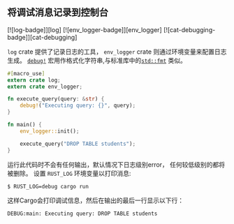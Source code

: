 ## 将调试消息记录到控制台

[![log-badge]][log] [![env_logger-badge]][env_logger] [![cat-debugging-badge]][cat-debugging]

`log` crate 提供了记录日志的工具， `env_logger` crate 则通过环境变量来配置日志生成。 [`debug!`] 宏用作格式化字符串,与标准库中的[`std::fmt`] 类似。

```rust
#[macro_use]
extern crate log;
extern crate env_logger;

fn execute_query(query: &str) {
    debug!("Executing query: {}", query);
}

fn main() {
    env_logger::init();

    execute_query("DROP TABLE students");
}
```

运行此代码时不会有任何输出，默认情况下日志级别error， 任何较低级别的都将被删除。
设置 `RUST_LOG` 环境变量以打印消息:

```
$ RUST_LOG=debug cargo run
```

这样Cargo会打印调试信息，然后在输出的最后一行显示以下行：

```
DEBUG:main: Executing query: DROP TABLE students
```

[`debug!`]: https://docs.rs/log/*/log/macro.debug.html
[`std::fmt`]: https://doc.rust-lang.org/std/fmt/
